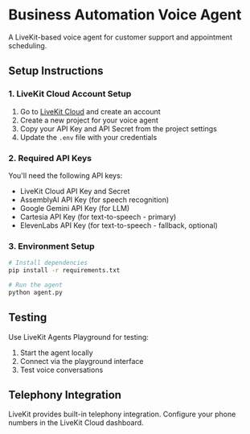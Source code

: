 # Business Automation Voice Agent

A LiveKit-based voice agent for customer support and appointment scheduling.

## Setup Instructions

### 1. LiveKit Cloud Account Setup

1. Go to [LiveKit Cloud](https://cloud.livekit.io) and create an account
2. Create a new project for your voice agent
3. Copy your API Key and API Secret from the project settings
4. Update the `.env` file with your credentials

### 2. Required API Keys

You'll need the following API keys:

- LiveKit Cloud API Key and Secret
- AssemblyAI API Key (for speech recognition)
- Google Gemini API Key (for LLM)
- Cartesia API Key (for text-to-speech - primary)
- ElevenLabs API Key (for text-to-speech - fallback, optional)

### 3. Environment Setup

```bash
# Install dependencies
pip install -r requirements.txt

# Run the agent
python agent.py
```

## Testing

Use LiveKit Agents Playground for testing:

1. Start the agent locally
2. Connect via the playground interface
3. Test voice conversations

## Telephony Integration

LiveKit provides built-in telephony integration. Configure your phone numbers in the LiveKit Cloud dashboard.
